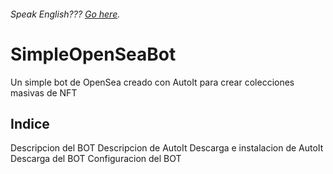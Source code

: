 ###### Speak English??? [Go here](README.md).
# SimpleOpenSeaBot
Un simple bot de OpenSea creado con AutoIt para crear colecciones masivas de NFT

## Indice
  Descripcion del BOT
  Descripcion de AutoIt
  Descarga e instalacion de AutoIt
  Descarga del BOT
  Configuracion del BOT
  
